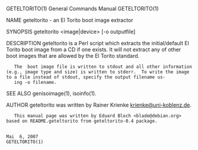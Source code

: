 GETELTORITO(1)                                                                             General Commands Manual                                                                             GETELTORITO(1)

NAME
       geteltorito - an El Torito boot image extractor

SYNOPSIS
       geteltorito <image|device> [-o outputfile]

DESCRIPTION
       geteltorito is a Perl script which extracts the initial/default El Torito boot image from a CD if one exists. It will not extract any of other boot images that are allowed by the El Torito standard.

       The  boot image file is written to stdout and all other information (e.g., image type and size) is written to stderr.  To write the image to a file instead of stdout, specify the output filename us‐
       ing -o filename.

SEE ALSO
       genisoimage(1), isoinfo(1).

AUTHOR
       geteltorito was written by Rainer Krienke <krienke@uni-koblenz.de>.

       This manual page was written by Eduard Bloch <blade@debian.org> based on README.geteltorito from geteltorito-0.4 package.

                                                                                                 Mai  6, 2007                                                                                  GETELTORITO(1)
